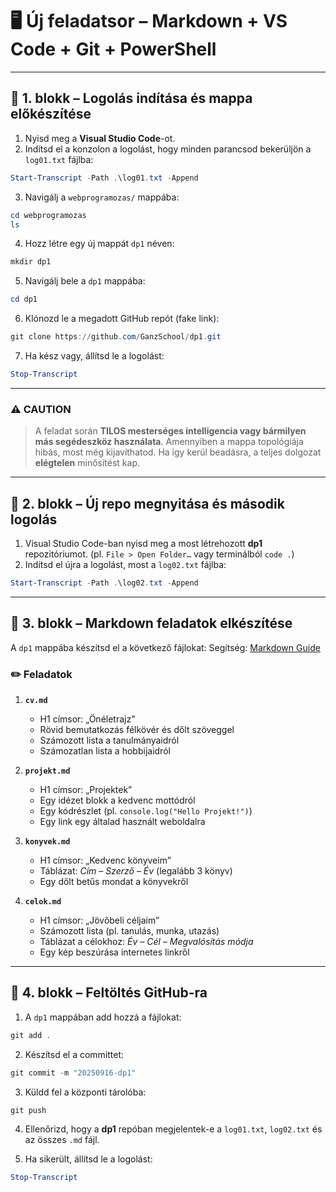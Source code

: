 # 🖥️ **Új feladatsor – Markdown + VS Code + Git + PowerShell**

---

## 🔹 1. blokk – Logolás indítása és mappa előkészítése

1. Nyisd meg a **Visual Studio Code**-ot.
2. Indítsd el a konzolon a logolást, hogy minden parancsod bekerüljön a `log01.txt` fájlba:

```powershell
Start-Transcript -Path .\log01.txt -Append
```

3. Navigálj a `webprogramozas/` mappába:

```powershell
cd webprogramozas
ls
```

4. Hozz létre egy új mappát `dp1` néven:

```powershell
mkdir dp1
```

5. Navigálj bele a `dp1` mappába:

```powershell
cd dp1
```

6. Klónozd le a megadott GitHub repót (fake link):

```powershell
git clone https://github.com/GanzSchool/dp1.git
```

7. Ha kész vagy, állítsd le a logolást:

```powershell
Stop-Transcript
```

---

### ⚠️ **CAUTION**

> A feladat során **TILOS mesterséges intelligencia vagy bármilyen más segédeszköz használata**.
> Amennyiben a mappa topológiája hibás, most még kijavíthatod.
> Ha így kerül beadásra, a teljes dolgozat **elégtelen** minősítést kap.

---

## 🔹 2. blokk – Új repo megnyitása és második logolás

1. Visual Studio Code-ban nyisd meg a most létrehozott **dp1** repozitóriumot.
   (pl. `File > Open Folder…` vagy terminálból `code .`)
2. Indítsd el újra a logolást, most a `log02.txt` fájlba:

```powershell
Start-Transcript -Path .\log02.txt -Append
```

---

## 🔹 3. blokk – Markdown feladatok elkészítése

A `dp1` mappába készítsd el a következő fájlokat:
Segítség: [Markdown Guide](https://www.markdownguide.org/)

### ✏️ Feladatok

1. **`cv.md`**

   * H1 címsor: „Önéletrajz”
   * Rövid bemutatkozás félkövér és dőlt szöveggel
   * Számozott lista a tanulmányaidról
   * Számozatlan lista a hobbijaidról

2. **`projekt.md`**

   * H1 címsor: „Projektek”
   * Egy idézet blokk a kedvenc mottódról
   * Egy kódrészlet (pl. `console.log("Hello Projekt!")`)
   * Egy link egy általad használt weboldalra

3. **`konyvek.md`**

   * H1 címsor: „Kedvenc könyveim”
   * Táblázat: *Cím – Szerző – Év* (legalább 3 könyv)
   * Egy dőlt betűs mondat a könyvekről

4. **`celok.md`**

   * H1 címsor: „Jövőbeli céljaim”
   * Számozott lista (pl. tanulás, munka, utazás)
   * Táblázat a célokhoz: *Év – Cél – Megvalósítás módja*
   * Egy kép beszúrása internetes linkről

---

## 🔹 4. blokk – Feltöltés GitHub-ra

1. A `dp1` mappában add hozzá a fájlokat:

```powershell
git add .
```

2. Készítsd el a committet:

```powershell
git commit -m "20250916-dp1"
```

3. Küldd fel a központi tárolóba:

```powershell
git push
```

4. Ellenőrizd, hogy a **dp1** repóban megjelentek-e a `log01.txt`, `log02.txt` és az összes `.md` fájl.

5. Ha sikerült, állítsd le a logolást:

```powershell
Stop-Transcript
```


